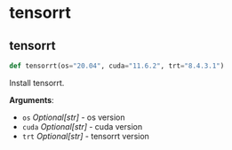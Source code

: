 # tensorrt

## tensorrt

```python
def tensorrt(os="20.04", cuda="11.6.2", trt="8.4.3.1")
```

Install tensorrt.

**Arguments**:

- `os` _Optional[str]_ - os version
- `cuda` _Optional[str]_ - cuda version
- `trt` _Optional[str]_ - tensorrt version


